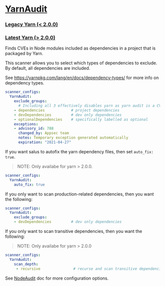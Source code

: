 # [YarnAudit](https://yarnpkg.com/lang/en/docs/cli/audit/)

### [Legacy Yarn (< 2.0.0)](https://classic.yarnpkg.com/en/docs/cli/audit/)

### [Latest Yarn (> 2.0.0)](https://yarnpkg.com/cli/npm/audit)

Finds CVEs in Node modules included as dependencies in a project that is packaged by Yarn.

This scanner allows you to select which types of dependencies to exclude. By default, all dependencies are included.

See <https://yarnpkg.com/lang/en/docs/dependency-types/> for more info on dependency types.

```yaml
scanner_configs:
  YarnAudit:   
    exclude_groups:
      # Including all 3 effectively disables yarn as yarn audit is a CVE scanner on dependencies
    - dependencies            # project dependencies
    - devDependencies         # dev only dependencies
    - optionalDependencies    # specifically labelled as optional
    exceptions:
    - advisory_id: 788
      changed_by: Appsec team
      notes: Temporary exception generated automatically
      expiration: "2021-04-27"
```

If you want salus to autofix the yarn dependency files, then set `auto_fix: true`.
> NOTE: Only availabe for yarn > 2.0.0.

```yaml
scanner_configs:
  YarnAudit:
    auto_fix: true
```

If you only want to scan production-related dependencies, then you want the following:

```yaml
scanner_configs:
  YarnAudit:
    exclude_groups:
    - devDependencies         # dev only dependencies
```

If you only want to scan transitive dependencies, then you want the following:
> NOTE: Only availabe for yarn > 2.0.0

```yaml
scanner_configs:
  YarnAudit:
    scan_depth: 
     - recursive               # recurse and scan transitive dependencies
```

See [NodeAudit](/docs/scanners/node_audit.md) doc for more configuration options.
